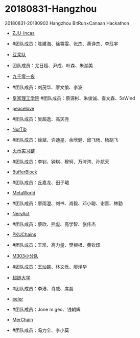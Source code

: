 # 20180831-Hangzhou
20180831-20180902 Hangzhou BitRun×Canaan Hackathon

- [ZJU-Incas](https://github.com/ZJU-INCAS/Bitrun-upload)
- #团队成员：陈建海、徐霄雯、张杰、黄诤杰、李珏宇

- [豆浆队](https://github.com/yinchengtsinghua/bitrunhackathon)
- 团队成员：尤日超、尹成、叶森、朱湖美

- [九千零一夜](https://github.com/openaichain/AI-bitrunhackson)
- #团队成员：刘茂华、廖文愉、李波

- [皇家理工学院](https://github.com/Frankie34/NKN_codingChallenge-Eduber/)
  #团队成员：蔡源彬、朱俊诚、查文森、5sWind

- [peacelove](https://github.com/wcy1231/Chain-Studio)
- #团队成员：吴超逸、高天尧

- [NurTib](https://github.com/PRIEWIENV/NurTib)
- #团队成员：徐斌、许迪星、余欣健、邱飞旸、杨胡飞

- [火币实习链](https://github.com/livc/dont-touch)
- #团队成员：李钊、钟琪、穆轲、万涔涔、孙航天

- [BufferBlock](https://github.com/Dearkano/BitrunHackathon)
- #团队成员：丘嘉龙、田子珺

- [MetaWorld](https://github.com/JackyKen/BitRun-MetaWorld-DragonDapp)
- #团队成员：廖雨澄、刘书、肖毅、邓小聪、谢晋、林勤

- [NervAct](https://github.com/greatdinosaur/nervact)
- #团队成员：蔡欣、熊彪、高学智、张伟杰

- [PKUChains](https://github.com/kingvern/PKUChain)
- #团队成员：王凯、高力量、樊根根、黄钦印

- [M303小分队](https://github.com/Wangcankun/trace_block)
- #团队成员：王灿昆、林文烁、廖泽华

- [超链大学](https://github.com/shenzhoudance/chaoliandaxue)
- #团队成员：李港、肖威、席磊

- [eeler](https://github.com/Jonemgeo)
- #团队成员：Jone m geo、钱朝辉

- [MerChain](https://github.com/flyq/hackthon-bitrun)
- #团队成员：冯力全、李小莫

